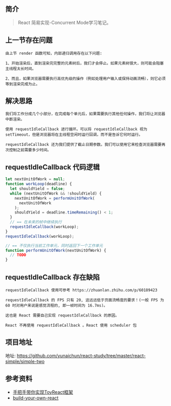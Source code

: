 ## 简介

> React 简易实现-Concurrent Mode学习笔记。

## 上一节存在问题

```text
由上节 render 函数可知，内部递归调用存在以下问题:

1、开始渲染后，直到渲染完完整的元素树后，我们才会停止。如果元素树很大，则可能会阻塞主线程太长时间。

2、而且，如果浏览器需要执行高优先级的操作（例如处理用户输入或保持动画流畅），则它必须等到渲染完成为止。
```

## 解决思路

```text
我们将工作分成几个小部分，在完成每个单元后，如果需要执行其他任何操作，我们将让浏览器中断渲染。

使用 requestIdleCallback 进行循环。可以将 requestIdleCallback 视为 setTimeout，但是浏览器将在主线程空闲时运行回调，而不是告诉它何时运行。

requestIdleCallback 还为我们提供了截止日期参数。我们可以使用它来检查浏览器需要再次控制之前需要多少时间。
```

## requestIdleCallback 代码逻辑

```js
let nextUnitOfWork = null;
function workLoop(deadline) {
  let shouldYield = false;
  while (nextUnitOfWork && !shouldYield) {
    nextUnitOfWork = performUnitOfWork(
      nextUnitOfWork
    );
    shouldYield = deadline.timeRemaining() < 1;
  }
  // == 在未来的帧中继续执行
  requestIdleCallback(workLoop);
}
requestIdleCallback(workLoop);

// == 不仅执行当前工作单元，同时返回下一个工作单元
function performUnitOfWork(nextUnitOfWork) {
  // TODO
}
```

## requestIdleCallback 存在缺陷

```text
requestIdleCallback 使用可参考 https://zhuanlan.zhihu.com/p/60189423

requestIdleCallback 的 FPS 只有 20, 这远远低于页面流畅度的要求！(一般 FPS 为 60 时对用户来说是感觉流程的, 即一帧时间为 16.7ms)。

这也是 React 需要自己实现 requestIdleCallback 的原因。

React 不再使用 requestIdleCallback 。React 使用 scheduler 包
```

## 项目地址

地址: https://github.com/yunaichun/react-study/tree/master/react-simple/simple-two

## 参考资料

- [手把手带你实现ToyReact框架](https://u.geekbang.org/lesson/50)
- [build-your-own-react](https://pomb.us/build-your-own-react/)
